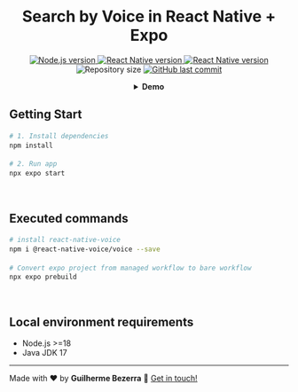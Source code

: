 <h1 align="center">
    <br>
    Search by Voice in React Native + Expo
</h1>

<p align="center">
  <a href="https://nodejs.org">
    <img alt="Node.js version" src="https://img.shields.io/badge/node.js-v20.11.0-43853D?style=flat&logo=node.js&logoColor=white&labelColor=43853D&color=5a5a5a">
  </a>

  <a href="https://expo.dev">
    <img alt="React Native version" src="https://img.shields.io/badge/expo--sdk-v50.0.2-blue?logo=expo&labelColor=20232A&color=5a5a5a">
  </a>

  <a href="https://reactnative.dev">
    <img alt="React Native version" src="https://img.shields.io/badge/react--native-v0.73.2-blue?logo=react&labelColor=20232A&color=5a5a5a">
  </a>

  <img alt="Repository size" src="https://img.shields.io/github/repo-size/gbdsantos/ignite.svg">

  <a href="https://github.com/gbdsantos/ignite/commits/master">
    <img alt="GitHub last commit" src="https://img.shields.io/github/last-commit/gbdsantos/ignite.svg">
  </a>
</p>

<div align="center">
  <details>
  <summary><b>Demo</b></summary>
    <div style="width: 90%;">
      <img alt="Search by Voice in React Native + Expo application demonstration" src="demo.gif" />
    </div>
  </details>
</div>

## Getting Start

```Bash
# 1. Install dependencies
npm install

# 2. Run app
npx expo start
```

<br>

## Executed commands

```bash
# install react-native-voice
npm i @react-native-voice/voice --save

# Convert expo project from managed workflow to bare workflow
npx expo prebuild
```

<br>

## Local environment requirements

- Node.js >=18
- Java JDK 17

---

Made with ♥ by **Guilherme Bezerra** :wave: [Get in touch!](https://www.linkedin.com/in/gbdsantos)
